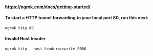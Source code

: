 #### https://ngrok.com/docs/getting-started/
#### To start a HTTP tunnel forwarding to your local port 80, run this next:
`ngrok http 80`
#### Invalid Host header
`ngrok http --host-header=rewrite 8080`